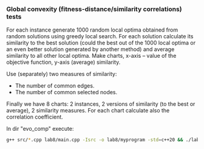 ### Global convexity (fitness-distance/similarity correlations) tests

For each instance generate 1000 random local optima obtained from random solutions using greedy
local search. For each solution calculate its similarity to the best solution (could the best out of the
1000 local optima or an even better solution generated by another method) and average similarity to
all other local optima. Make charts, x-axis – value of the objective function, y-axis (average)
similarity.

Use (separately) two measures of similarity:
- The number of common edges.
- The number of common selected nodes.

Finally we have 8 charts: 2 instances, 2 versions of similarity (to the best or average), 2 similarity
measures.
For each chart calculate also the correlation coefficient.

In dir "evo_comp" execute:

```bash
g++ src/*.cpp lab8/main.cpp -Isrc -o lab8/myprogram -std=c++20 && ./lab8/myprogram
```